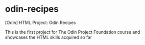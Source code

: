 # odin-recipes
[Odin] HTML Project: Odin Recipes

This is the first project for The Odin Project Foundation course and showcases the HTML skills acquired so far
